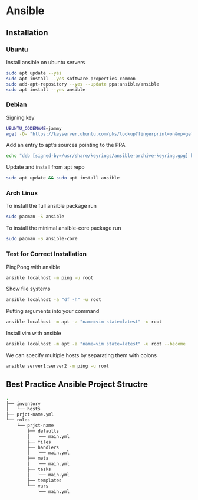 # Ansible

## Installation

### Ubuntu

Install ansible on ubuntu servers

```bash
sudo apt update --yes
sudo apt install --yes software-properties-common
sudo add-apt-repository --yes --update ppa:ansible/ansible
sudo apt install --yes ansible
```

### Debian

Signing key

```bash
UBUNTU_CODENAME=jammy
wget -O- "https://keyserver.ubuntu.com/pks/lookup?fingerprint=on&op=get&search=0x6125E2A8C77F2818FB7BD15B93C4A3FD7BB9C367" | sudo gpg --dearmour -o /usr/share/keyrings/ansible-archive-keyring.gpg
```

Add an entry to apt’s sources pointing to the PPA

```bash
echo "deb [signed-by=/usr/share/keyrings/ansible-archive-keyring.gpg] http://ppa.launchpad.net/ansible/ansible/ubuntu $UBUNTU_CODENAME main" | sudo tee /etc/apt/sources.list.d/ansible.list
```

Update and install from apt repo

```bash
sudo apt update && sudo apt install ansible
```

### Arch Linux

To install the full ansible package run

```bash
sudo pacman -S ansible
```

To install the minimal ansible-core package run

```bash
sudo pacman -S ansible-core
```

### Test for Correct Installation

PingPong with ansible

```bash
ansible localhost -m ping -u root
```

Show file systems

```bash
ansible localhost -a "df -h" -u root
```

Putting arguments into your command

```bash
ansible localhost -m apt -a "name=vim state=latest" -u root
```

Install vim with ansible

```bash
ansible localhost -m apt -a "name=vim state=latest" -u root --become
```

We can specify multiple hosts by separating them with colons

```bash
ansible server1:server2 -m ping -u root
```

## Best Practice Ansible Project Structre

```bash
.
├── inventory
│   └── hosts
├── prjct-name.yml
└── roles
    └── prjct-name
        ├── defaults
        │   └── main.yml
        ├── files
        ├── handlers
        │   └── main.yml
        ├── meta
        │   └── main.yml
        ├── tasks
        │   └── main.yml
        ├── templates
        └── vars
            └── main.yml
```
